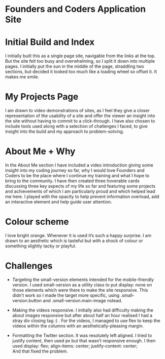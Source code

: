 # Founders and Coders Application Site

# Initial Build and Index

I initially built this as a single page site, navigable from the links at the top. But the site felt too busy and overwhelming, so I split it down into multiple pages. I initially put the sun in the middle of the page, straddling two sections, but decided it looked too much like a loading wheel so offset it. It makes me smile. 

# My Projects Page

I am drawn to video demonstrations of sites, as I feel they give a closer representation of the usability of a site and offer the viewer an insight into the site without having to commit to a click-through. I have also chosen to include tools used along with a selection of challenges I faced, to give insight into the build and my approach to problem-solving. 

# About Me + Why

In the About Me section I have included a video introduction giving some insight into my coding journey so far, why I would love Founders and Coders to be the place where I continue my training and what I hope to bring to the community. I have then created three hoverable cards discussing three key aspects of my life so far and featuring some projects and achievements of which I am particularly proud and which helped lead me here. I played with the opacity to help prevent information overload, add an interactive element and help guide user attention. 

# Colour scheme 

I love bright orange. Whenever it is used it’s such a happy surprise. I am drawn to an aesthetic which is tasteful but with a shock of colour or something slightly tacky or playful. 

# Challenges

- Targeting the small-version elements intended for the mobile-friendly version. 
I used small-version as a utility class to put display: none on those elements which were there to make the site responsive. This didn’t work so I made the target more specific, using .small-version.button and .small-version.main-image nstead. 

- Making the videos responsive. I initially also had difficulty making the about images responsive but after about half an hour realised I had a stray div closing tag :) . For the videos, I managed to use flex to keep the videos within the columns with an aesthetically-pleasing margin.

- Formatting the Twitter section. It was resolutely left aligned. I tried to justify content, then used px but that wasn’t responsive enough. I then used 
    display: flex;
    align-items: center;
    justify-content: center;    
And that fixed the problem. 
